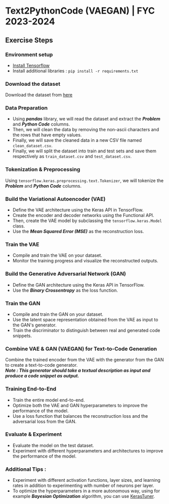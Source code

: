 # Text2PythonCode (VAEGAN) | FYC 2023-2024

## Exercise Steps

### Environment setup
- [Install Tensorflow](https://www.tensorflow.org/install/pip)
- Install additional libraries : `pip install -r requirements.txt`

### Download the dataset
Download the dataset from [here](https://www.kaggle.com/datasets/linkanjarad/coding-problems-and-solution-python-code/data?select=ProblemSolutionPythonV3.csv)

### Data Preparation
- Using ***pandas*** library, we will read the dataset and extract the ***Problem*** and ***Python Code*** columns. 
- Then, we will clean the data by removing the non-ascii characters and the rows that have empty values. 
- Finally, we will save the cleaned data in a new CSV file named `clean_dataset.csv`.
- Finally, we will split the dataset into train and test sets and save them respectively as `train_dataset.csv` and `test_dataset.csv`.

### Tokenization & Preprocessing
Using `tensorflow.keras.preprocessing.text.Tokenizer`, we will tokenize the ***Problem*** and ***Python Code*** columns.

### Build the Variational Autoencoder (VAE)
- Define the VAE architecture using the Keras API in TensorFlow. 
- Create the encoder and decoder networks using the Functional API. 
- Then, create the VAE model by subclassing the `tensorflow.keras.Model` class. 
- Use the ***Mean Squared Error (MSE)*** as the reconstruction loss.

### Train the VAE
- Compile and train the VAE on your dataset.
- Monitor the training progress and visualize the reconstructed outputs.

### Build the Generative Adversarial Network (GAN)
- Define the GAN architecture using the Keras API in TensorFlow.
- Use the ***Binary Crossentropy*** as the loss function.

### Train the GAN
- Compile and train the GAN on your dataset.
- Use the latent space representation obtained from the VAE as input to the GAN's generator.
- Train the discriminator to distinguish between real and generated code snippets.

### Combine VAE & GAN (VAEGAN) for Text-to-Code Generation
Combine the trained encoder from the VAE with the generator from the GAN to create a text-to-code generator.\
***Note : This generator should take a textual description as input and produce a code snippet as output.***

### Training End-to-End
- Train the entire model end-to-end.
- Optimize both the VAE and GAN hyperparameters to improve the performance of the model.
- Use a loss function that balances the reconstruction loss and the adversarial loss from the GAN.

### Evaluate & Experiment
- Evaluate the model on the test dataset.
- Experiment with different hyperparameters and architectures to improve the performance of the model.

### Additional Tips :
- Experiment with different activation functions, layer sizes, and learning rates in addition to experimenting with number of neurons per layer.
- To optimize the hyperparameters in a more autonomous way, using for example ***Bayesian Optimization*** algorithm, you can use [KerasTuner](https://keras.io/keras_tuner/).
